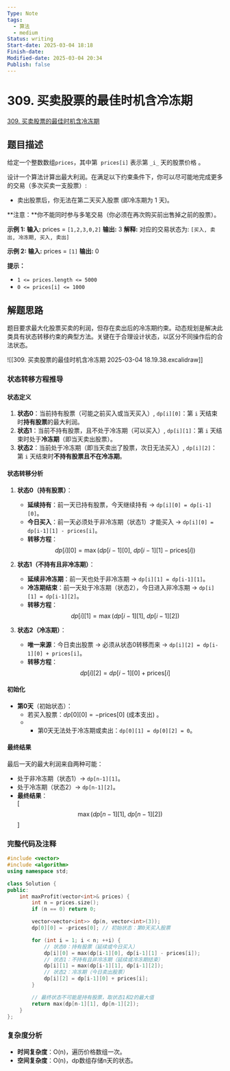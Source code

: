 ```yaml
---
Type: Note
tags:
  - 算法
  - medium
Status: writing
Start-date: 2025-03-04 18:18
Finish-date: 
Modified-date: 2025-03-04 20:34
Publish: false
---
```



# 309. 买卖股票的最佳时机含冷冻期
[309. 买卖股票的最佳时机含冷冻期](https://leetcode.cn/problems/best-time-to-buy-and-sell-stock-with-cooldown/)

## 题目描述
给定一个整数数组`prices`，其中第  `prices[i]` 表示第 `_i_` 天的股票价格 。​

设计一个算法计算出最大利润。在满足以下约束条件下，你可以尽可能地完成更多的交易（多次买卖一支股票）:

- 卖出股票后，你无法在第二天买入股票 (即冷冻期为 1 天)。

**注意：**你不能同时参与多笔交易（你必须在再次购买前出售掉之前的股票）。

**示例 1:**
**输入:** prices = `[1,2,3,0,2]`
**输出:** 3 
**解释:** 对应的交易状态为: `[买入, 卖出, 冷冻期, 买入, 卖出]`

**示例 2:**
**输入:** prices = `[1]`
**输出:** 0

**提示：**
- `1 <= prices.length <= 5000`
- `0 <= prices[i] <= 1000`

## 解题思路
题目要求最大化股票买卖的利润，但存在卖出后的冷冻期约束。动态规划是解决此类具有状态转移约束的典型方法。关键在于合理设计状态，以区分不同操作后的合法状态。

![[309. 买卖股票的最佳时机含冷冻期 2025-03-04 18.19.38.excalidraw]]



### 状态转移方程推导

#### 状态定义
1. **状态0**：当前持有股票（可能之前买入或当天买入）,  `dp[i][0]`：第 `i` 天结束时**持有股票**的最大利润。
2. **状态1**：当前不持有股票，且不处于冷冻期（可以买入）, `dp[i][1]`：第 `i` 天结束时处于**冷冻期**（即当天卖出股票）。
3. **状态2**：当前处于冷冻期（即当天卖出了股票，次日无法买入）, `dp[i][2]`：第 `i` 天结束时**不持有股票且不在冷冻期**。

#### 状态转移分析
1. **状态0（持有股票）**：
   - **延续持有**：前一天已持有股票，今天继续持有 → `dp[i][0] = dp[i-1][0]`。
   - **今日买入**：前一天必须处于非冷冻期（状态1）才能买入 → `dp[i][0] = dp[i-1][1] - prices[i]`。
   - **转移方程**：  $$dp[i][0] = \max(dp[i-1][0], \ dp[i-1][1] - \text{prices}[i])$$

2. **状态1（不持有且非冷冻期）**：
   - **延续非冷冻期**：前一天也处于非冷冻期 → `dp[i][1] = dp[i-1][1]`。
   - **冷冻期结束**：前一天处于冷冻期（状态2），今日进入非冷冻期 → `dp[i][1] = dp[i-1][2]`。
   - **转移方程**：  $$dp[i][1] = \max(dp[i-1][1], \ dp[i-1][2])$$

3. **状态2（冷冻期）**：
   - **唯一来源**：今日卖出股票 → 必须从状态0转移而来 → `dp[i][2] = dp[i-1][0] + prices[i]`。
   - **转移方程**：  $$dp[i][2] = dp[i-1][0] + \text{prices}[i]$$

#### 初始化
- **第0天**（初始状态）：
  - 若买入股票：$dp[0][0] = -\text{prices}[0]$  (成本支出) 。
  - - 第0天无法处于冷冻期或卖出：`dp[0][1] = dp[0][2] = 0`。

#### 最终结果
最后一天的最大利润来自两种可能：
- 处于非冷冻期（状态1）→ `dp[n-1][1]`。
- 处于冷冻期（状态2）→ `dp[n-1][2]`。
- **最终结果**：  
  \[
  $$\max(dp[n-1][1], \ dp[n-1][2])$$
  \]

### 完整代码及注释
```cpp
#include <vector>
#include <algorithm>
using namespace std;

class Solution {
public:
    int maxProfit(vector<int>& prices) {
        int n = prices.size();
        if (n == 0) return 0;

        vector<vector<int>> dp(n, vector<int>(3));
        dp[0][0] = -prices[0]; // 初始状态：第0天买入股票

        for (int i = 1; i < n; ++i) {
            // 状态0：持有股票（延续或今日买入）
            dp[i][0] = max(dp[i-1][0], dp[i-1][1] - prices[i]);
            // 状态1：不持有且非冷冻期（延续或冷冻期结束）
            dp[i][1] = max(dp[i-1][1], dp[i-1][2]);
            // 状态2：冷冻期（今日卖出股票）
            dp[i][2] = dp[i-1][0] + prices[i];
        }

        // 最终状态不可能是持有股票，取状态1和2的最大值
        return max(dp[n-1][1], dp[n-1][2]);
    }
};
```

### 复杂度分析
- **时间复杂度**：O(n)，遍历价格数组一次。
- **空间复杂度**：O(n)，dp数组存储n天的状态。


